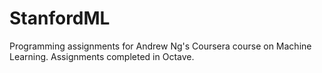 # StanfordML
Programming assignments for Andrew Ng's Coursera course on Machine Learning. Assignments completed in Octave.
